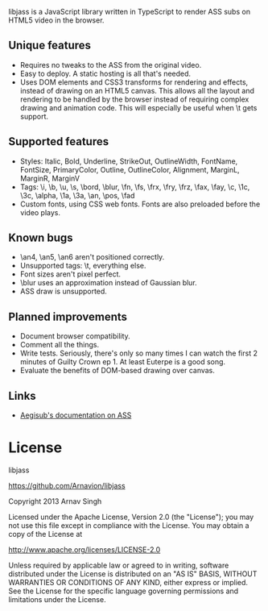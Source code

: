 libjass is a JavaScript library written in TypeScript to render ASS subs on HTML5 video in the browser.

## Unique features
* Requires no tweaks to the ASS from the original video.
* Easy to deploy. A static hosting is all that's needed.
* Uses DOM elements and CSS3 transforms for rendering and effects, instead of drawing on an HTML5 canvas. This allows all the layout and rendering to be handled by the browser instead of requiring complex drawing and animation code. This will especially be useful when \t gets support.

## Supported features
* Styles: Italic, Bold, Underline, StrikeOut, OutlineWidth, FontName, FontSize, PrimaryColor, Outline, OutlineColor, Alignment, MarginL, MarginR, MarginV
* Tags: \i, \b, \u, \s, \bord, \blur, \fn, \fs, \frx, \fry, \frz, \fax, \fay, \c, \1c, \3c, \alpha, \1a, \3a, \an, \pos, \fad
* Custom fonts, using CSS web fonts. Fonts are also preloaded before the video plays.

## Known bugs
* \an4, \an5, \an6 aren't positioned correctly.
* Unsupported tags: \t, everything else.
* Font sizes aren't pixel perfect.
* \blur uses an approximation instead of Gaussian blur.
* ASS draw is unsupported.

## Planned improvements
* Document browser compatibility.
* Comment all the things.
* Write tests. Seriously, there's only so many times I can watch the first 2 minutes of Guilty Crown ep 1. At least Euterpe is a good song.
* Evaluate the benefits of DOM-based drawing over canvas.

## Links
* [Aegisub's documentation on ASS](http://docs.aegisub.org/3.0/ASS_Tags/)

# License

libjass

https://github.com/Arnavion/libjass

Copyright 2013 Arnav Singh

Licensed under the Apache License, Version 2.0 (the "License");
you may not use this file except in compliance with the License.
You may obtain a copy of the License at

   http://www.apache.org/licenses/LICENSE-2.0

Unless required by applicable law or agreed to in writing, software
distributed under the License is distributed on an "AS IS" BASIS,
WITHOUT WARRANTIES OR CONDITIONS OF ANY KIND, either express or implied.
See the License for the specific language governing permissions and
limitations under the License.
